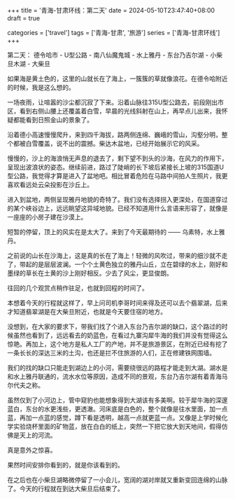 +++
title = '青海-甘肃环线：第二天'
date = 2024-05-10T23:47:40+08:00
draft = true

categories = ['travel']
tags = ['青海-甘肃', '旅游']
series = ['青海-甘肃环线']
+++

第二天：
德令哈市 - U型公路 - 南八仙魔鬼城 - 水上雅丹 - 东台乃吉尔湖 - 小柴旦木湖 - 大柴旦    

如果海是黄土色的，这里的山就长在了海上，一簇簇的草就像浪花。在德令哈附近的时候，我是这么想的。    

一场夜雨，让喧嚣的沙尘都沉寂了下来。沿着山脉往315U型公路去，前段刚出市区，看到右侧山腰上还覆盖着白雪，早晨的光线斜射在山上，再早点儿出来，我怀疑都能看到日照金山的景象了。    

沿着德小高速慢慢爬升，来到四千海拔，路两侧连绵、巍峨的雪山，沟壑分明，整个都被白雪覆盖，说不出的震撼。柴达木盆地，已经开始展示它的风采。

慢慢的，沙上的海浪悄无声息的退去了，剩下望不到头的沙海，在风力的作用下，呈现出波浪状的姿态。继续前进，路过了陡峭的长下坡后紧接长上坡的315国道U型公路，我觉得才算是进入了盆地吧。相比冒着危险在马路中间拍人生照片，我更喜欢看远处云朵投影在沙丘上。

进入到盆地，两侧呈现雅丹地貌的奇特了。我们没有选择拐入更深处，在国道穿过的某个峡谷边上，远远眺望这异域地貌。已经不知道用什么言语来形容了，就像是一座座的小房子建在沙漠上。

短暂的停留，顶上的风实在是太大了。来到了今天最期待的 —— 乌素特，水上雅丹。

之前说的山长在沙海上，这是真的长在了海上！轻微的风吹过，带来的细沙就不走了，带起的是层层波澜。一个个土黄色独立的雅丹山丘，立在碧绿的水上，刚好和墨绿的草长在土黄的沙上刚好相反。少去了风尘，更显俊朗。

往回的几个观赏点稍作驻足，也就到回程的时间了。

本想着今天的行程就这样了，早上问司机李哥时间来得及还可以去个翡翠湖，后来才知道翡翠湖是在大柴旦附近，也就是今天要住宿的地方。

没想到，在大家的要求下，带我们找了个进入东台乃吉尔湖的缺口，这个路过的时候虽然也看到了，远远看去的奶蓝色，在看过九寨沟犀牛海的我们并没有觉得这么惊艳。再加上，这个地方是私人工厂的产地，并不是旅游景区，在附近已经有挖了一条长长的深达三米的土沟，也还是拦不住旅游的人们，正在修建铁网围墙。

我们的找的缺口只能走到湖边上的小河，需要绕很远的路程才能走到大湖。湖水是和水上雅丹联通的，流水水位等原因，造成不同的景观，东台乃吉尔湖有着青海马尔代夫之称。

虽然仅到了小河边上，管中窥豹也能想象得到大湖该有多美啊。较于犀牛海的深邃蓝白，东台的水更浅些，更透澈。河床底是白色的，整个就像是往水里面，加一点蓝，再加一点蓝的感觉，蹲下看是透明，越高一点就更蓝一点。又像是上学时候化学实验烧杯里面的矿物蓝，放在白白的纸上，突然一下把它放大到天地间，假得仿佛是天上的河流。

真是意外之惊喜。

果然时间安排你看到的，就是你该看到的。

在之后也在小柴旦湖略微停留了一小会儿，宽阔的湖对岸就又重新变回连绵的山脉了。今天的行程就在到达大柴旦后结束了。

